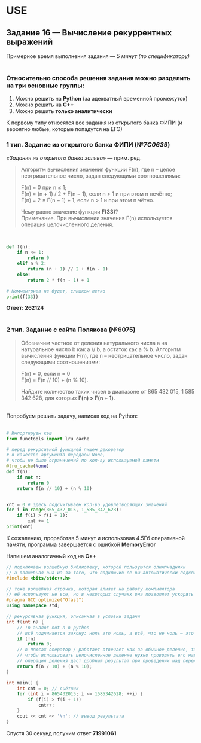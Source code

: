 # USE
## Задание 16 — Вычисление рекуррентных выражений
Примерное время выполнения задания — *5 минут (по спецификатору)*
<br><br>
### Относительно способа решения задания можно разделить на три основные группы:
1. Можно решить на **Python** (за адекватный временной промежуток)
2. Можно решить на **C++**
3. Можно решить **только аналитически**

К первому типу относятся все задания из открытого банка ФИПИ (и вероятно любые, которые попадутся на ЕГЭ)
<br>  

### 1 тип. Задание из открытого банка ФИПИ (№*7C0639*)
*«Задания из открытого банка халява»* — прим. ред. <br>
> Алгоритм вычисления значения функции F(n), где n –
> целое неотрицательное число, задан следующими соотношениями:
> 
> F(n) = 0 при n ≤ 1;  
> F(n) = (n + 1) / 2 + F(n − 1), если n > 1 и при этом n нечётно;  
> F(n) = 2 × F(n − 1) + 1, если n > 1 и при этом n чётно.  
> 
> Чему равно значение функции **F(33)**?  
> Примечание. При вычислении значения F(n) используется операция целочисленного деления.
<br>

```python
def f(n):
    if n <= 1:
        return 0
    elif n % 2:
        return (n + 1) // 2 + f(n - 1)
    else:
        return 2 * f(n - 1) + 1

# Комментриев не будет, слишком легко 
print(f(33))
```

**Ответ: 262124** 
<br><br>
### 2 тип. Задание с сайта Полякова (№6075)
> Обозначим частное от деления натурального числа a на натуральное число b как a // b,
> а остаток как a % b. Алгоритм вычисления функции F(n),
> где n – неотрицательное число, задан следующими соотношениями:  
> 
> F(n) = 0, если n = 0  
> F(n) = F(n // 10) + (n % 10).   
> 
> Найдите количество таких чисел в диапазоне от 865 432 015, 1 585 342 628, для которых **F(n) > F(n + 1)**.
<br>
Попробуем решить задачу, написав код на Python:  
<br><br>
  
```python
# Импортируем кэш 
from functools import lru_cache

# перед рекурсивной функцией пишем декоратор
# в качестве аргумента передаем None,
# чтобы не было ограничений по кол-ву используемой памяти
@lru_cache(None)
def f(n):
    if not n:
        return 0
    return f(n // 10) + (n % 10)


xnt = 0 # здесь подсчитываем кол-во удовлетворяющих значений
for i in range(865_432_015, 1_585_342_628):
    if f(i) > f(i + 1):
        xnt += 1
print(xnt)
```  

К сожалению, проработав 5 минут и использовав 4.5Гб оперативной памяти, программа завершается с ошибкой **MemoryError**  
  
Напишем аналогичный код на **C++**  

```cpp
// подключаем волшебную библиотеку, которой пользуются олимпиадники
// а волшебная она из-за того, что подключив её вы автоматически подключите основные библиотеки такие как iostream, cmath и т.д.
#include <bits/stdc++.h>

// тоже волшебная строчка, которая влияет на работу компилятора
// её используют не все, но в некоторых случаях она позволяет ускорить работу программы (этот код с ней работает в 6 раз быстрее)
#pragma GCC optimize("Ofast")
using namespace std;

// рекурсивная функция, описанная в условии задачи
int f(int n) {
    // !n аналог not n в python
    // всё подчиняется закону: ноль это ноль, а всё, что не ноль — это единица (а 0 и 1 эквивалент false и true)
    if (!n) 
        return 0;
    // в плюсах оператор / работает отвечает как за обычное деление, так и за целочисленное
    // чтобы использовать целочисленное деление нужно проводить его над целочисленными переменными (short, int, long, etc.)
    // операция деления даст дробный результат при проведении над переменными с плавающей точкой (float and double)
    return f(n / 10) + (n % 10);  
}

int main() {
    int cnt = 0; // счётчик
    for (int i = 865432015; i <= 1585342628; ++i) {
        if (f(i) > f(i + 1))
            cnt++;
    }
    cout << cnt << '\n'; // вывод результата
}
```
Спустя 30 секунд получим ответ **71991061**

